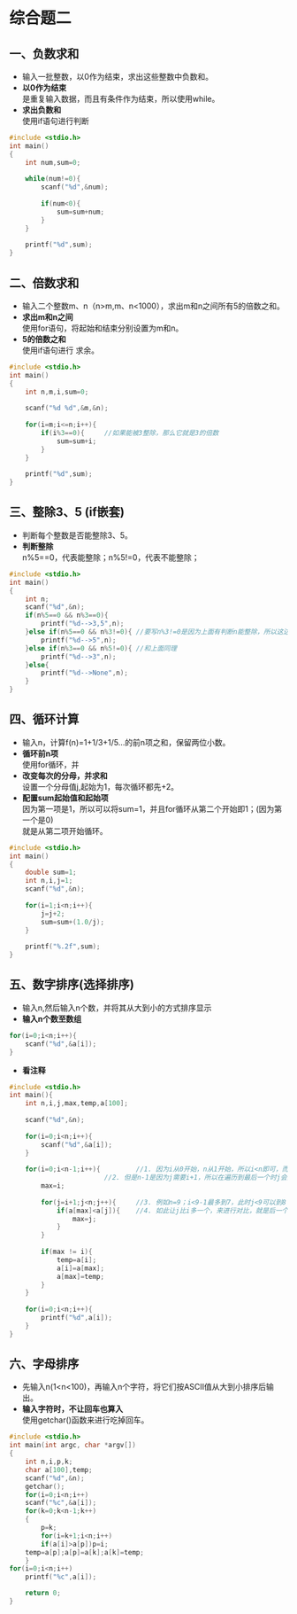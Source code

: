 # 综合题二
## 一、负数求和
* 输入一批整数，以0作为结束，求出这些整数中负数和。
* **以0作为结束**<br>
    是重复输入数据，而且有条件作为结束，所以使用while。
* **求出负数和**<br>
    使用if语句进行判断
```c
#include <stdio.h>
int main()
{
	int num,sum=0;
  
	while(num!=0){
		scanf("%d",&num);
		
		if(num<0){
			sum=sum+num;
		}
	}
	
	printf("%d",sum);
} 
```

## 二、倍数求和
* 输入二个整数m、n（n>m,m、n<1000），求出m和n之间所有5的倍数之和。
* **求出m和n之间**<br>
    使用for语句，将起始和结束分别设置为m和n。
* **5的倍数之和**<br>
    使用if语句进行 求余。
```c
#include <stdio.h>
int main()
{
	int n,m,i,sum=0;
	
	scanf("%d %d",&m,&n);
	
	for(i=m;i<=n;i++){
		if(i%3==0){		//如果能被3整除，那么它就是3的倍数
			sum=sum+i;
		}	
	}
	
	printf("%d",sum);
}
```

## 三、整除3、5 (if嵌套)
* 判断每个整数是否能整除3、5。 
* **判断整除**<br>
    n%5==0，代表能整除；n%5!=0，代表不能整除；
```c
#include <stdio.h>
int main()
{
	int n;
	scanf("%d",&n);
	if(n%5==0 && n%3==0){
		printf("%d-->3,5",n);
	}else if(n%5==0 && n%3!=0){	//要写n%3!=0是因为上面有判断n能整除，所以这边需要不能整除
		printf("%d-->5",n);
	}else if(n%3==0 && n%5!=0){	//和上面同理
		printf("%d-->3",n);
	}else{
		printf("%d-->None",n);
	}
}
```

## 四、循环计算
* 输入n，计算f(n)=1+1/3+1/5…的前n项之和，保留两位小数。
* **循环前n项**<br>
    使用for循环，并
* **改变每次的分母，并求和**<br>
    设置一个分母值j,起始为1，每次循环都先+2。
* **配置sum起始值和起始项**<br>
    因为第一项是1，所以可以将sum=1，并且for循环从第二个开始即1；(因为第一个是0)<br>
    就是从第二项开始循环。
```c
#include <stdio.h>
int main()
{
	double sum=1; 
	int n,i,j=1;
	scanf("%d",&n);
	
	for(i=1;i<n;i++){
		j=j+2;
		sum=sum+(1.0/j);
	} 
	
	printf("%.2f",sum);
}
```

## 五、数字排序(选择排序)
* 输入n,然后输入n个数，并将其从大到小的方式排序显示
* **输入n个数至数组**<br>
```c
for(i=0;i<n;i++){
	scanf("%d",&a[i]);	
}
```
* **看注释**
```c
#include <stdio.h>
int main(){
	int n,i,j,max,temp,a[100];
	
	scanf("%d",&n);
	
	for(i=0;i<n;i++){
		scanf("%d",&a[i]);	
	}
	
	for(i=0;i<n-1;i++){			//1. 因为i从0开始，n从1开始，所以i<n即可，而非i<=n；
						//2. 但是n-1是因为j需要i+1，所以在遍历到最后一个时j会溢出。
		max=i;				
	
		for(j=i+1;j<n;j++){		//3. 例如n=9；i<9-1最多到7，此时j<9可以到8 即j能为0-8，共9个数。
			if(a[max]<a[j]){	//4. 如此让j比i多一个，来进行对比，就是后一个值和前一个进行对比
				max=j;		
			}
		}
		
		if(max != i){
			temp=a[i];
			a[i]=a[max];
			a[max]=temp;
		} 
	}
	
	for(i=0;i<n;i++){
		printf("%d",a[i]);
	}
} 
```

## 六、字母排序
* 先输入n(1<n<100)，再输入n个字符，将它们按ASCII值从大到小排序后输出。
* **输入字符时，不让回车也算入**<br>
    使用getchar()函数来进行吃掉回车。

```c
#include <stdio.h>
int main(int argc, char *argv[])
{
    int n,i,p,k;
    char a[100],temp;
    scanf("%d",&n);
    getchar();
    for(i=0;i<n;i++)
    scanf("%c",&a[i]);
    for(k=0;k<n-1;k++)
    {
    	p=k;
        for(i=k+1;i<n;i++)
        if(a[i]>a[p])p=i;
	temp=a[p];a[p]=a[k];a[k]=temp;
    }
for(i=0;i<n;i++)
	printf("%c",a[i]);

	return 0;
}

```
